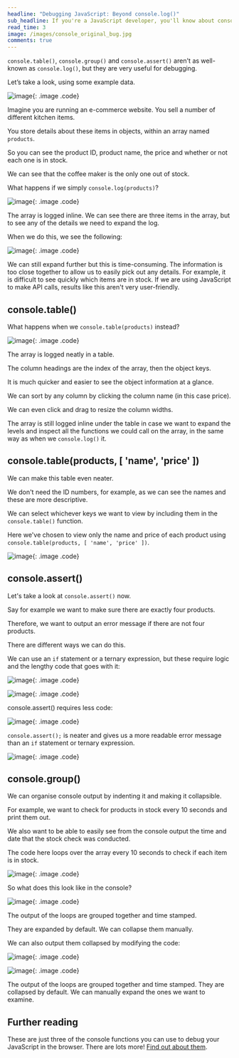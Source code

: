 ```yaml
---
headline: "Debugging JavaScript: Beyond console.log()"
sub_headline: If you're a JavaScript developer, you'll know about console.log(), but have you heard of console.table(), console.group() or console.assert()?
read_time: 3
image: /images/console_original_bug.jpg
comments: true
---
```


`console.table()`, `console.group()` and `console.assert()` aren't as well-known as `console.log()`, but they are very useful for debugging.

Let’s take a look, using some example data.

![image](/images/console_products.png){: .image .code}

Imagine you are running an e-commerce website.  You sell a number of different kitchen items.

You store details about these items in objects, within an array named `products`.

So you can see the product ID, product name, the price and whether or not each one is in stock.

We can see that the coffee maker is the only one out of stock.

What happens if we simply `console.log(products)`?

![image](/images/console_log_1.jpg){: .image .code}

The array is logged inline.  We can see there are three items in the array, but to see any of the details we need to expand the log.

When we do this, we see the following:

![image](/images/console_log_2.jpg){: .image .code}

We can still expand further but this is time-consuming.  The information is too close together to allow us to easily pick out any details.  For example, it is difficult to see quickly which items are in stock.  If we are using JavaScript to make API calls, results like this aren't very user-friendly.

## console.table()

What happens when we `console.table(products)` instead?

![image](/images/console_table_1.jpg){: .image .code}

The array is logged neatly in a table.

The column headings are the index of the array, then the object keys.

It is much quicker and easier to see the object information at a glance.

We can sort by any column by clicking the column name (in this case price).

We can even click and drag to resize the column widths.

The array is still logged inline under the table in case we want to expand the levels and inspect all the functions we could call on the array, in the same way as when we `console.log()` it.

## console.table(products, [ 'name', 'price' ])

We can make this table even neater.

We don't need the ID numbers, for example, as we can see the names and these are more descriptive.

We can select whichever keys we want to view by including them in the `console.table()` function.

Here we've chosen to view only the name and price of each product using `console.table(products, [ 'name', 'price' ])`.

![image](/images/console_table_1.jpg){: .image .code}

## console.assert()

Let's take a look at `console.assert()` now.

Say for example we want to make sure there are exactly four products.

Therefore, we want to output an error message if there are not four products.

There are different ways we can do this.

We can use an `if` statement or a ternary expression, but these require logic and the lengthy code that goes with it:

![image](/images/console_assert_if.png){: .image .code}

![image](/images/console_assert_ternary.png){: .image .code}

console.assert() requires less code:

![image](/images/console_assert_assert.png){: .image .code}

`console.assert();` is neater and gives us a more readable error message than an `if` statement or ternary expression.

![image](/images/console_assert.jpg){: .image .code}

## console.group()

We can organise console output by indenting it and making it collapsible.

For example, we want to check for products in stock every 10 seconds and print them out.

We also want to be able to easily see from the console output the time and date that the stock check was conducted.

The code here loops over the array every 10 seconds to check if each item is in stock.

![image](/images/console_group_setinterval.png){: .image .code}

So what does this look like in the console?

![image](/images/console_group_1.jpg){: .image .code}

The output of the loops are grouped together and time stamped.

They are expanded by default.  We can collapse them manually.

We can also output them collapsed by modifying the code:

![image](/images/console_group_group_collapsed.png){: .image .code}

![image](/images/console_group_2.jpg){: .image .code}

The output of the loops are grouped together and time stamped.  They are collapsed by default.  We can manually expand the ones we want to examine.


## Further reading

These are just three of the console functions you can use to debug your JavaScript in the browser.  There are lots more!  [Find out about them](https://www.w3schools.com/jsref/obj_console.asp).
